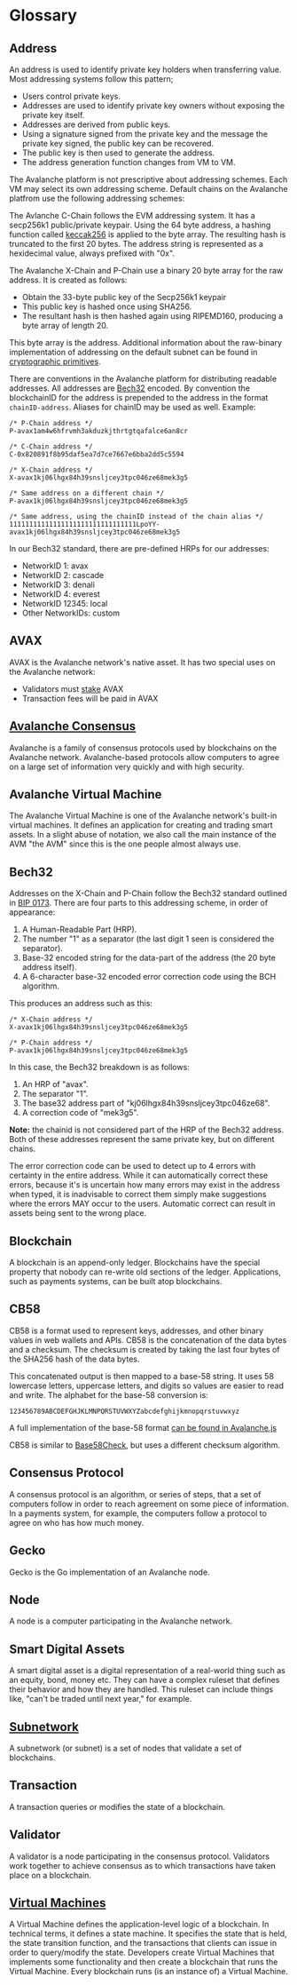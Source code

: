 # Glossary

## Address

An address is used to identify private key holders when transferring value. Most addressing systems follow this pattern;

* Users control private keys.
* Addresses are used to identify private key owners without exposing the private key itself. 
* Addresses are derived from public keys.
* Using a signature signed from the private key and the message the private key signed, the public key can be recovered. 
* The public key is then used to generate the address.
* The address generation function changes from VM to VM.

The Avalanche platform is not prescriptive about addressing schemes. Each VM may select its own addressing scheme. Default chains on the Avalanche platfrom use the following addressing schemes: 

The Avlanche C-Chain follows the EVM addressing system. It has a secp256k1 public/private keypair. Using the 64 byte address, a hashing function called [keccak256](https://eth-hash.readthedocs.io/en/latest/) is applied to the byte array. The resulting hash is truncated to the first 20 bytes. The address string is represented as a hexidecimal value, always prefixed with "0x".   

The Avalanche X-Chain and P-Chain use a binary 20 byte array for the raw address. It is created as follows:

* Obtain the 33-byte public key of the Secp256k1 keypair
* This public key is hashed once using SHA256.
* The resultant hash is then hashed again using RIPEMD160, producing a byte array of length 20. 

This byte array is the address. Additional information about the raw-binary implementation of addressing on the default subnet can be found in [cryptographic primitives](../cryptographic-primitives/#secp256k1-addresses). 

There are conventions in the Avalanche platform for distributing readable addresses. All addresses are [Bech32](#bech32) encoded. By convention the blockchainID for the address is prepended to the address in the format `chainID-address`. Aliases for chainID may be used as well. Example:

```
/* P-Chain address */
P-avax1am4w6hfrvmh3akduzkjthrtgtqafalce6an8cr

/* C-Chain address */
C-0x820891f8b95daf5ea7d7ce7667e6bba2dd5c5594

/* X-Chain address */
X-avax1kj06lhgx84h39snsljcey3tpc046ze68mek3g5

/* Same address on a different chain */
P-avax1kj06lhgx84h39snsljcey3tpc046ze68mek3g5

/* Same address, using the chainID instead of the chain alias */
11111111111111111111111111111111LpoYY-avax1kj06lhgx84h39snsljcey3tpc046ze68mek3g5
```

In our Bech32 standard, there are pre-defined HRPs for our addresses:

* NetworkID 1: avax
* NetworkID 2: cascade
* NetworkID 3: denali
* NetworkID 4: everest
* NetworkID 12345: local
* Other NetworkIDs: custom

## AVAX

AVAX is the Avalanche network's native asset. It has two special uses on the Avalanche network:

* Validators must [stake](../core-concepts/overview.md#what-is-staking) AVAX
* Transaction fees will be paid in AVAX

## [Avalanche Consensus](../core-concepts/overview.md#what-is-avalanche)

Avalanche is a family of consensus protocols used by blockchains on the Avalanche network.
Avalanche-based protocols allow computers to agree on a large set of information very quickly and with high security.

## Avalanche Virtual Machine

The Avalanche Virtual Machine is one of the Avalanche network's built-in virtual machines. 
It defines an application for creating and trading smart assets.
In a slight abuse of notation, we also call the main instance of the AVM 
"the AVM" since this is the one people almost always use.

## Bech32

Addresses on the X-Chain and P-Chain follow the Bech32 standard outlined in [BIP 0173](https://en.bitcoin.it/wiki/BIP_0173). There are four parts to this addressing scheme, in order of appearance:

1. A Human-Readable Part (HRP).
2. The number "1" as a separator (the last digit 1 seen is considered the separator).
3. Base-32 encoded string for the data-part of the address (the 20 byte address itself).
4. A 6-character base-32 encoded error correction code using the BCH algorithm.

This produces an address such as this:

```
/* X-Chain address */
X-avax1kj06lhgx84h39snsljcey3tpc046ze68mek3g5

/* P-Chain address */
P-avax1kj06lhgx84h39snsljcey3tpc046ze68mek3g5
```

In this case, the Bech32 breakdown is as follows:

1. An HRP of "avax".
2. The separator "1".
3. The base32 address part of "kj06lhgx84h39snsljcey3tpc046ze68".
4. A correction code of "mek3g5".

**Note:** the chainid is not considered part of the HRP of the Bech32 address. Both of these addresses represent the same private key, but on different chains.

The error correction code can be used to detect up to 4 errors with certainty in the entire address. While it can automatically correct these errors, because it's is uncertain how many errors may exist in the address when typed, it is inadvisable to correct them simply make suggestions where the errors MAY occur to the users. Automatic correct can result in assets being sent to the wrong place.

## Blockchain

A blockchain is an append-only ledger. Blockchains have the special property that nobody can re-write old sections of the ledger. 
Applications, such as payments systems, can be built atop blockchains. 

## CB58

CB58 is a format used to represent keys, addresses, and other binary values in web wallets and APIs. CB58 is the concatenation of the data bytes and a checksum. The checksum is created by taking the last four bytes of the SHA256 hash of the data bytes. 

This concatenated output is then mapped to a base-58 string. It uses 58 lowercase letters, uppercase letters, and digits so values are easier to read and write. The alphabet for the base-58 conversion is:

`123456789ABCDEFGHJKLMNPQRSTUVWXYZabcdefghijkmnopqrstuvwxyz`

A full implementation of the base-58 format [can be found in Avalanche.js](https://github.com/ava-labs/avalanche.js/blob/eabcc2f23091be98d3db9d6bc0655c6faa7a3c3e/src/utils/bintools.ts#L19)

CB58 is similar to [Base58Check], but uses a different checksum algorithm.

[Base58Check]: https://en.bitcoin.it/wiki/Base58Check_encoding

## Consensus Protocol

A consensus protocol is an algorithm, or series of steps, that a set of computers follow in order to reach agreement on some piece of information.
In a payments system, for example, the computers follow a protocol to agree on who has how much money.

## Gecko

Gecko is the Go implementation of an Avalanche node.

## Node

A node is a computer participating in the Avalanche network.

## Smart Digital Assets

A smart digital asset is a digital representation of a real-world thing such as an equity, bond, money etc.
They can have a complex ruleset that defines their behavior and how they are handled.
This ruleset can include things like, "can't be traded until next year," for example.

## [Subnetwork](../core-concepts/overview.md#what-are-subnets)

A subnetwork (or subnet) is a set of nodes that validate a set of blockchains.

## Transaction

A transaction queries or modifies the state of a blockchain.

## Validator

A validator is a node participating in the consensus protocol.
Validators work together to achieve consensus as to which transactions have taken place on a blockchain.

## [Virtual Machines](../core-concepts/overview.md#what-are-virtual-machines)

A Virtual Machine defines the application-level logic of a blockchain.
In technical terms, it defines a state machine.
It specifies the state that is held, the state transition function, and the transactions that clients can issue in order to query/modify the state.
Developers create Virtual Machines that implements some functionality and then create a blockchain that runs the Virtual Machine.
Every blockchain runs (is an instance of) a Virtual Machine.  